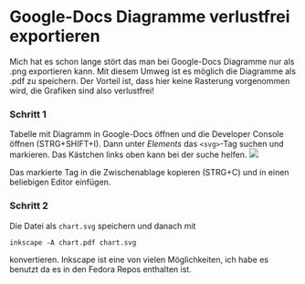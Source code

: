 # Google-Docs Diagramme verlustfrei exportieren

Mich hat es schon lange stört das man bei Google-Docs Diagramme nur als .png exportieren kann. Mit diesem Umweg ist es möglich die Diagramme als .pdf zu speichern.
Der Vorteil ist, dass hier keine Rasterung vorgenommen wird, die Grafiken sind also verlustfrei!

### Schritt 1

Tabelle mit Diagramm in Google-Docs öffnen und die Developer Console öffnen (STRG+SHIFT+I). Dann unter *Elements* das `<svg>`-Tag suchen und markieren. Das Kästchen links oben kann bei der suche helfen.
![](https://dl.dropboxusercontent.com/content_link/ENSN4sZervgnadb9fXIXVXggq7VaeEeAo7nw57TWbVCryQYbaHWAky9PJu2uxboJ/file)

Das markierte Tag in die Zwischenablage kopieren (STRG+C) und in einen beliebigen Editor einfügen. 

### Schritt 2

Die Datei als `chart.svg` speichern und danach mit

```
inkscape -A chart.pdf chart.svg
```

konvertieren. Inkscape ist eine von vielen Möglichkeiten, ich habe es benutzt da es in den Fedora Repos enthalten ist.
